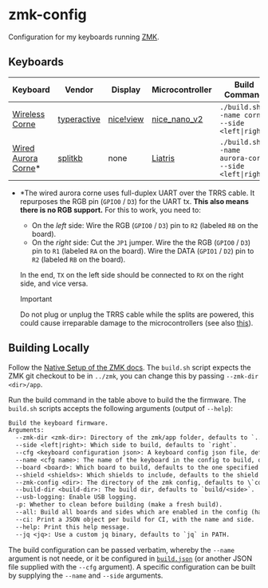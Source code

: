 # zmk-config

Configuration for my keyboards running [ZMK](https://github.com/zmkfirmware/zmk).

## Keyboards

| Keyboard | Vendor | Display | Microcontroller | Build Command |
|----------|--------|---------|-----------------|---------------|
| [Wireless Corne](https://typeractive.xyz/) | [typeractive](https://typeractive.xyz/) | [nice!view](https://typeractive.xyz/products/nice-view) | [nice_nano_v2](https://typeractive.xyz/products/nice-nano) | `./build.sh --name corne --side <left\|right>` |
| [Wired Aurora Corne](https://splitkb.com/collections/keyboard-kits/products/aurora-corne)* | [splitkb](https://splitkb.com) | none | [Liatris](https://splitkb.com/collections/keyboard-parts/products/liatris) | `./build.sh --name aurora-corne --side <left\|right>` |

- \*The wired aurora corne uses full-duplex UART over the TRRS cable. It repurposes the
  RGB pin (`GPIO0` / `D3`) for the UART tx. **This also means there is no RGB support.** For this to work,
  you need to:
  - On the _left_ side: Wire the RGB (`GPIO0` / `D3`) pin to `R2` (labeled `RB` on the board).
  - On the _right_ side: Cut the `JP1` jumper. Wire the the RGB (`GPIO0` / `D3`) pin to
    `R1` (labeled `RA` on the board). Wire the DATA (`GPIO1` / `D2`) pin to `R2` (labeled
    `RB` on the board).

  In the end, `TX` on the left side should be connected to `RX` on the right side, and
  vice versa.
  > [!IMPORTANT]
  > Do not plug or unplug the TRRS cable while the splits are powered, this could cause
  > irreparable damage to the microcontrollers (see also
  > [this](https://zmk.dev/docs/features/split-keyboards#split-transports)).
  
## Building Locally

Follow the [Native Setup of the ZMK
docs](https://zmk.dev/docs/development/local-toolchain/setup/native).
The `build.sh` script expects the ZMK git checkout to be in `../zmk`, you can change this
by passing `--zmk-dir <dir>/app`.

Run the build command in the table above to build the the firmware.
The `build.sh` scripts accepts the following arguments (output of `--help`):
```txt
Build the keyboard firmware.
Arguments:
  --zmk-dir <zmk-dir>: Directory of the zmk/app folder, defaults to `../zmk/app`.
  --side <left|right>: Which side to build, defaults to `right`.
  --cfg <keyboard configuration json>: A keyboard config json file, defaults to `./build.json`.
  --name <cfg name>: The name of the keyboard in the config to build, optional.
  --board <board>: Which board to build, defaults to the one specified in the config.
  --shield <shields>: Which shields to include, defaults to the shield specified in the config.
  --zmk-config <dir>: The directory of the zmk config, defaults to \`config\` or the one specified in the config.
  --build-dir <build-dir>: The build dir, defaults to `build/<side>`.
  --usb-logging: Enable USB logging.
  -p: Whether to clean before building (make a fresh build).
  --all: Build all boards and sides which are enabled in the config (has priority over --name).
  --ci: Print a JSON object per build for CI, with the name and side.
  --help: Print this help message.
  --jq <jq>: Use a custom jq binary, defaults to `jq` in PATH.
```

The build configuration can be passed verbatim, whereby the `--name` argument is not
neede, or it be configured in [`build.json`](./build.json) (or another JSON file supplied
with the `--cfg` argument).
A specific configuration can be built by supplying the `--name` and `--side` arguments.